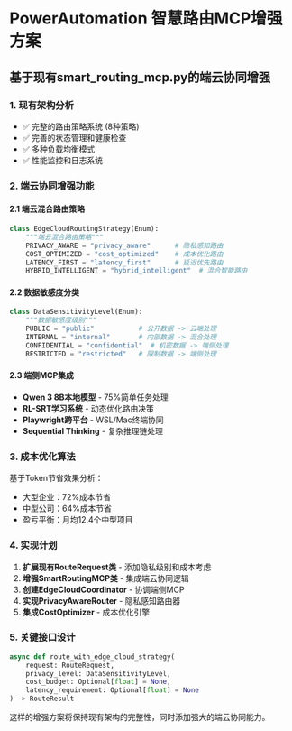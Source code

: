 # PowerAutomation 智慧路由MCP增强方案

## 基于现有smart_routing_mcp.py的端云协同增强

### 1. 现有架构分析
- ✅ 完整的路由策略系统 (8种策略)
- ✅ 完善的状态管理和健康检查
- ✅ 多种负载均衡模式
- ✅ 性能监控和日志系统

### 2. 端云协同增强功能

#### 2.1 端云混合路由策略
```python
class EdgeCloudRoutingStrategy(Enum):
    """端云混合路由策略"""
    PRIVACY_AWARE = "privacy_aware"      # 隐私感知路由
    COST_OPTIMIZED = "cost_optimized"    # 成本优化路由
    LATENCY_FIRST = "latency_first"      # 延迟优先路由
    HYBRID_INTELLIGENT = "hybrid_intelligent"  # 混合智能路由
```

#### 2.2 数据敏感度分类
```python
class DataSensitivityLevel(Enum):
    """数据敏感度级别"""
    PUBLIC = "public"           # 公开数据 -> 云端处理
    INTERNAL = "internal"       # 内部数据 -> 混合处理
    CONFIDENTIAL = "confidential"  # 机密数据 -> 端侧处理
    RESTRICTED = "restricted"   # 限制数据 -> 端侧处理
```

#### 2.3 端侧MCP集成
- **Qwen 3 8B本地模型** - 75%简单任务处理
- **RL-SRT学习系统** - 动态优化路由决策
- **Playwright跨平台** - WSL/Mac终端协同
- **Sequential Thinking** - 复杂推理链处理

### 3. 成本优化算法
基于Token节省效果分析：
- 大型企业：72%成本节省
- 中型公司：64%成本节省
- 盈亏平衡：月均12.4个中型项目

### 4. 实现计划
1. **扩展现有RouteRequest类** - 添加隐私级别和成本考虑
2. **增强SmartRoutingMCP类** - 集成端云协同逻辑
3. **创建EdgeCloudCoordinator** - 协调端侧MCP
4. **实现PrivacyAwareRouter** - 隐私感知路由器
5. **集成CostOptimizer** - 成本优化引擎

### 5. 关键接口设计
```python
async def route_with_edge_cloud_strategy(
    request: RouteRequest,
    privacy_level: DataSensitivityLevel,
    cost_budget: Optional[float] = None,
    latency_requirement: Optional[float] = None
) -> RouteResult
```

这样的增强方案将保持现有架构的完整性，同时添加强大的端云协同能力。

